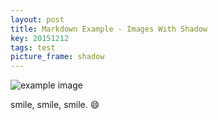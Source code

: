 ```yaml
---
layout: post
title: Markdown Example - Images With Shadow
key: 20151212
tags: test
picture_frame: shadow
---
```


![example image](https://wx3.sinaimg.cn/large/73bd9e13ly1fjlekzmmdjj20sg0sgqko.jpg "An exemplary image")

smile, smile, smile. :smile: